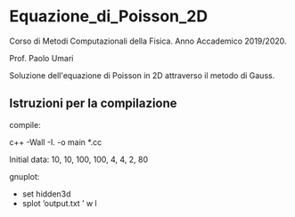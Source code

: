 # Equazione_di_Poisson_2D
Corso di Metodi Computazionali della Fisica. Anno Accademico 2019/2020.

Prof. Paolo Umari

Soluzione dell'equazione di Poisson in 2D attraverso il metodo di Gauss.

## Istruzioni per la compilazione
compile:

c++ -Wall -I. -o main *.cc


Initial data: 10, 10, 100, 100, 4, 4, 2, 80

gnuplot:

 - set hidden3d
 - splot ’output.txt ’ w l
